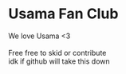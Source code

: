 <h1>Usama Fan Club</h1>

We love Usama <3<br><br>
Free free to skid or contribute<br>
idk if github will take this down
